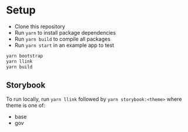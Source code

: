 # Setup

- Clone this repository
- Run `yarn` to install package dependencies
- Run `yarn build` to compile all packages
- Run `yarn start` in an example app to test

```sh
yarn bootstrap
yarn llink
yarn build
```

## Storybook


To run locally, run `yarn llink` followed by `yarn storybook:<theme>` where theme is one of:
  - base
  - gov

